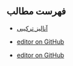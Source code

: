 ## فهرست مطالب

* [آنالیز ترکیبی](https://OpenBookshelf.github.io/DiscreteMathematics-Persian/Contents/CombinatorialAnalysis/body.md)

* [editor on GitHub](https://github.com/OpenBookshelf/DiscreteMathematics-Persian/edit/gh-pages/index.md)

* [editor on GitHub](https://github.com/OpenBookshelf/DiscreteMathematics-Persian/edit/gh-pages/index.md)